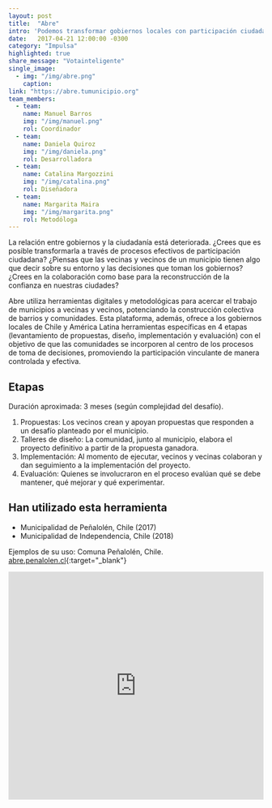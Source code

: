 ```yaml
---
layout: post
title:  "Abre"
intro: 'Podemos transformar gobiernos locales con participación ciudadana. Abre da las herramientas para lograrlo.'
date:   2017-04-21 12:00:00 -0300
category: "Impulsa"
highlighted: true
share_message: "Votainteligente"
single_image:
  - img: "/img/abre.png"
    caption:
link: "https://abre.tumunicipio.org"
team_members:
  - team:
    name: Manuel Barros
    img: "/img/manuel.png"
    rol: Coordinador
  - team:
    name: Daniela Quiroz
    img: "/img/daniela.png"
    rol: Desarrolladora
  - team:
    name: Catalina Margozzini
    img: "/img/catalina.png"
    rol: Diseñadora
  - team:
    name: Margarita Maira
    img: "/img/margarita.png"
    rol: Metodóloga
---
```

La relación entre gobiernos y la ciudadanía está deteriorada. ¿Crees que es posible transformarla a través de procesos efectivos de participación ciudadana? ¿Piensas que las vecinas y vecinos de un municipio tienen algo que decir sobre su entorno y las decisiones que toman los gobiernos? ¿Crees en la colaboración como base para la reconstrucción de la confianza en nuestras ciudades?

Abre utiliza herramientas digitales y metodológicas para acercar el trabajo de municipios a vecinas y vecinos, potenciando la construcción colectiva de barrios y comunidades. Esta plataforma, además, ofrece a los gobiernos locales de Chile y América Latina herramientas específicas en 4 etapas (levantamiento de propuestas, diseño, implementación y evaluación) con el objetivo de que las comunidades se incorporen al centro de los procesos de toma de decisiones, promoviendo la participación vinculante de manera controlada y efectiva.

## Etapas
Duración aproximada: 3 meses (según complejidad del desafío).
1. Propuestas: Los vecinos crean y apoyan propuestas que responden a un desafío planteado por el municipio.
2. Talleres de diseño: La comunidad, junto al municipio, elabora el proyecto definitivo a partir de la propuesta ganadora.
3. Implementación: Al momento de ejecutar, vecinos y vecinas colaboran y dan seguimiento a la implementación del proyecto.
4. Evaluación: Quienes se involucraron en el proceso evalúan qué se debe mantener, qué mejorar y qué experimentar.

## Han utilizado esta herramienta
- Municipalidad de Peñalolén, Chile (2017)
- Municipalidad de Independencia, Chile (2018)

Ejemplos de su uso: Comuna Peñalolén, Chile. [abre.penalolen.cl](https://abre.penalolen.cl){:target="_blank"}

<iframe width="100%" height="450" src="https://www.youtube.com/embed/KAb-0RBCrGM?rel=0&amp;showinfo=0" frameborder="0" allow="autoplay; encrypted-media" allowfullscreen></iframe>
